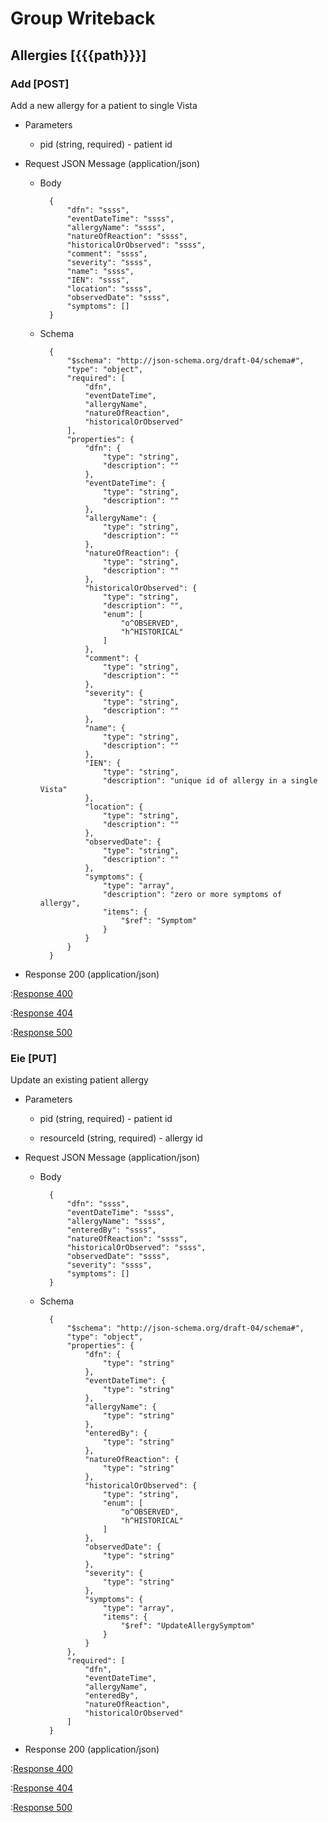 # Group Writeback

## Allergies [{{{path}}}]

### Add [POST]

Add a new allergy for a patient to single Vista

+ Parameters

    + pid (string, required) - patient id


+ Request JSON Message (application/json)

    + Body

            {
                "dfn": "ssss",
                "eventDateTime": "ssss",
                "allergyName": "ssss",
                "natureOfReaction": "ssss",
                "historicalOrObserved": "ssss",
                "comment": "ssss",
                "severity": "ssss",
                "name": "ssss",
                "IEN": "ssss",
                "location": "ssss",
                "observedDate": "ssss",
                "symptoms": []
            }

    + Schema

            {
                "$schema": "http://json-schema.org/draft-04/schema#",
                "type": "object",
                "required": [
                    "dfn",
                    "eventDateTime",
                    "allergyName",
                    "natureOfReaction",
                    "historicalOrObserved"
                ],
                "properties": {
                    "dfn": {
                        "type": "string",
                        "description": ""
                    },
                    "eventDateTime": {
                        "type": "string",
                        "description": ""
                    },
                    "allergyName": {
                        "type": "string",
                        "description": ""
                    },
                    "natureOfReaction": {
                        "type": "string",
                        "description": ""
                    },
                    "historicalOrObserved": {
                        "type": "string",
                        "description": "",
                        "enum": [
                            "o^OBSERVED",
                            "h^HISTORICAL"
                        ]
                    },
                    "comment": {
                        "type": "string",
                        "description": ""
                    },
                    "severity": {
                        "type": "string",
                        "description": ""
                    },
                    "name": {
                        "type": "string",
                        "description": ""
                    },
                    "IEN": {
                        "type": "string",
                        "description": "unique id of allergy in a single Vista"
                    },
                    "location": {
                        "type": "string",
                        "description": ""
                    },
                    "observedDate": {
                        "type": "string",
                        "description": ""
                    },
                    "symptoms": {
                        "type": "array",
                        "description": "zero or more symptoms of allergy",
                        "items": {
                            "$ref": "Symptom"
                        }
                    }
                }
            }

+ Response 200 (application/json)

:[Response 400]({{{common}}}/responses/400.md)

:[Response 404]({{{common}}}/responses/404.md)

:[Response 500]({{{common}}}/responses/500.md)


### Eie [PUT]

Update an existing patient allergy

+ Parameters

    + pid (string, required) - patient id

    + resourceId (string, required) - allergy id


+ Request JSON Message (application/json)

    + Body

            {
                "dfn": "ssss",
                "eventDateTime": "ssss",
                "allergyName": "ssss",
                "enteredBy": "ssss",
                "natureOfReaction": "ssss",
                "historicalOrObserved": "ssss",
                "observedDate": "ssss",
                "severity": "ssss",
                "symptoms": []
            }

    + Schema

            {
                "$schema": "http://json-schema.org/draft-04/schema#",
                "type": "object",
                "properties": {
                    "dfn": {
                        "type": "string"
                    },
                    "eventDateTime": {
                        "type": "string"
                    },
                    "allergyName": {
                        "type": "string"
                    },
                    "enteredBy": {
                        "type": "string"
                    },
                    "natureOfReaction": {
                        "type": "string"
                    },
                    "historicalOrObserved": {
                        "type": "string",
                        "enum": [
                            "o^OBSERVED",
                            "h^HISTORICAL"
                        ]
                    },
                    "observedDate": {
                        "type": "string"
                    },
                    "severity": {
                        "type": "string"
                    },
                    "symptoms": {
                        "type": "array",
                        "items": {
                            "$ref": "UpdateAllergySymptom"
                        }
                    }
                },
                "required": [
                    "dfn",
                    "eventDateTime",
                    "allergyName",
                    "enteredBy",
                    "natureOfReaction",
                    "historicalOrObserved"
                ]
            }

+ Response 200 (application/json)

:[Response 400]({{{common}}}/responses/400.md)

:[Response 404]({{{common}}}/responses/404.md)

:[Response 500]({{{common}}}/responses/500.md)

